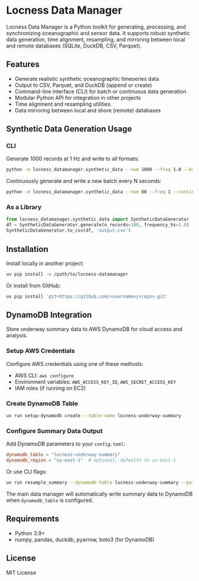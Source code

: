 # Locness Data Manager

Locness Data Manager is a Python toolkit for generating, processing, and synchronizing oceanographic and sensor data. It supports robust synthetic data generation, time alignment, resampling, and mirroring between local and remote databases (SQLite, DuckDB, CSV, Parquet).

## Features

- Generate realistic synthetic oceanographic timeseries data
- Output to CSV, Parquet, and DuckDB (append or create)
- Command-line interface (CLI) for batch or continuous data generation
- Modular Python API for integration in other projects
- Time alignment and resampling utilities
- Data mirroring between local and shore (remote) databases

## Synthetic Data Generation Usage

### CLI

Generate 1000 records at 1 Hz and write to all formats:

```sh
python -m locness_datamanager.synthetic_data --num 1000 --freq 1.0 --basename mydata --path ./output
```

Continuously generate and write a new batch every N seconds:

```sh
python -m locness_datamanager.synthetic_data --num 60 --freq 1 --continuous
```

### As a Library

```python
from locness_datamanager.synthetic_data import SyntheticDataGenerator
df = SyntheticDataGenerator.generate(n_records=100, frequency_hz=1.0)
SyntheticDataGenerator.to_csv(df, 'output.csv')
```

## Installation

Install locally in another project:

```sh
uv pip install -e /path/to/locness-datamanager
```

Or install from GitHub:

```sh
uv pip install 'git+https://github.com/<username>/<repo>.git'
```

## DynamoDB Integration

Store underway summary data to AWS DynamoDB for cloud access and analysis.

### Setup AWS Credentials
Configure AWS credentials using one of these methods:
- AWS CLI: `aws configure`
- Environment variables: `AWS_ACCESS_KEY_ID`, `AWS_SECRET_ACCESS_KEY`
- IAM roles (if running on EC2)

### Create DynamoDB Table
```sh
uv run setup-dynamodb create --table-name locness-underway-summary
```

### Configure Summary Data Output
Add DynamoDB parameters to your `config.toml`:
```toml
dynamodb_table = "locness-underway-summary"
dynamodb_region = "us-east-1"  # optional, defaults to us-east-1
```

Or use CLI flags:
```sh
uv run resample_summary --dynamodb-table locness-underway-summary --poll
```

The main data manager will automatically write summary data to DynamoDB when `dynamodb_table` is configured.

## Requirements

- Python 3.9+
- numpy, pandas, duckdb, pyarrow, boto3 (for DynamoDB)

## License

MIT License